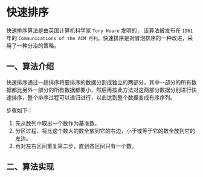 # 快速排序

快速排序算法是由英国计算机科学家 `Tony Hoare` 发明的， 该算法被发布在 `1961` 年的 `Communications of the ACM 月刊`。快速排序是对冒泡排序的一种改进，采用了一种分治的策略。

## 一、算法介绍

快速排序通过一趟排序将要排序的数据分割成独立的两部分，其中一部分的所有数据都比另外一部分的所有数据都要小，然后再按此方法对这两部分数据分别进行快速排序，整个排序过程可以递归进行，以此达到整个数据变成有序序列。

步骤如下：

1. 先从数列中取出一个数作为基准数。
2. 分区过程，将比这个数大的数全放到它的右边，小于或等于它的数全放到它的左边。
3. 再对左右区间重复第二步，直到各区间只有一个数。

## 二、算法实现